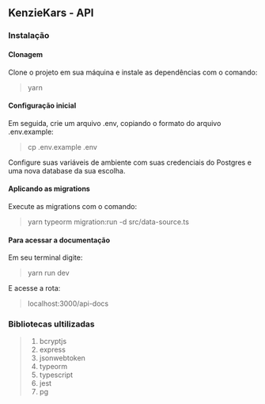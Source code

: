 <h2>KenzieKars - API</h2>

<h3>Instalação</h3>

<h4>Clonagem</h4>

<p>Clone o projeto em sua máquina e instale as dependências com o comando:</p>

> yarn

<h4>Configuração inicial</h4>

<p>Em seguida, crie um arquivo .env, copiando o formato do arquivo .env.example:</p>

>cp .env.example .env

<p>Configure suas variáveis de ambiente com suas credenciais do Postgres e uma nova database da sua escolha.</p>

<h4>Aplicando as migrations</h4>

<p>Execute as migrations com o comando:</p>

>yarn typeorm migration:run -d src/data-source.ts

<h4>Para acessar a documentação</h4>

<p>Em seu terminal digite:</p>

>yarn run dev

<p>E acesse a rota:</p>

>localhost:3000/api-docs

<h3>Bibliotecas ultilizadas</h3>

><ol>
>
><li>bcryptjs</li>
>
><li>express</li>
>
><li>jsonwebtoken</li>
>
><li>typeorm</li>
>
><li>typescript</li>
>
><li>jest</li>
>
><li>pg</li>
>
></ol>